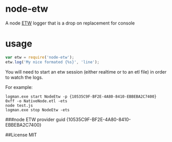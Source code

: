 node-etw
========

A node [ETW](http://msdn.microsoft.com/en-us/library/windows/desktop/bb968803.aspx) logger that is a drop on replacement for console

usage
=======

```javascript
var etw = require('node-etw');
etw.log('My nice formated {%s}', 'line');
```

You will need to start an etw session (either realtime or to an etl file) in order to watch the logs.

For example:
```
logman.exe start NodeEtw -p {10535C9F-BF2E-4A80-8410-EBBEBA2C7400} 0xff -o NativeNode.etl -ets
node test.js
logman.exe stop NodeEtw -ets
```

###node ETW provider guid
{10535C9F-BF2E-4A80-8410-EBBEBA2C7400}

##License
MIT
